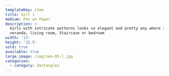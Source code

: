 ```yaml
---
templateKey: item
title: Girl 1
medium: Pen on Paper
description: >-
  Girls with intricate patterns looks so elegant and pretty any where in the
  veranda, living room, Staircase or bedroom
width: '13'
height: '15.5'
sold: true
available: true
large_image: /img/zen-05-l.jpg
categories:
  - category: Zentangles
---
```


